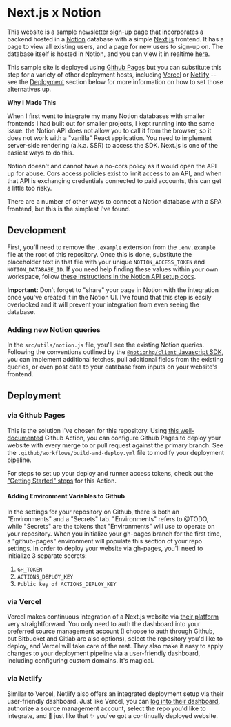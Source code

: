 # Next.js x Notion

This website is a sample newsletter sign-up page that incorporates a backend hosted in a [Notion](https://notion.so) database with a simple [Next.js](https://nextjs.org) frontend. It has a page to view all existing users, and a page for new users to sign-up on. The database itself is hosted in Notion, and you can view it in realtime [here](https://www.notion.so/notiondenver/2b41ff18697742c094696d0dda317a23?v=0ed93d3d67eb4de0a4410466fd5ef9eb).

This sample site is deployed using [Github Pages](https://pages.github.com) but you can substitute this step for a variety of other deployment hosts, including [Vercel](https://vercel.com/dashboard) or [Netlify](https://www.netlify.com) -- see the [Deployment](#deployment) section below for more information on how to set those alternatives up.

**Why I Made This**

When I first went to integrate my many Notion databases with smaller frontends I had built out for smaller projects, I kept running into the same issue: the Notion API does not allow you to call it from the browser, so it does not work with a "vanilla" React application. You need to implement server-side rendering (a.k.a. SSR) to access the SDK. Next.js is one of the easiest ways to do this.

Notion doesn't and cannot have a no-cors policy as it would open the API up for abuse. Cors access policies exist to limit access to an API, and when that API is exchanging credentials connected to paid accounts, this can get a little too risky.

There are a number of other ways to connect a Notion database with a SPA frontend, but this is the simplest I've found.

## Development

First, you'll need to remove the `.example` extension from the `.env.example` file at the root of this repository. Once this is done, substitute the placeholder text in that file with your unique `NOTION_ACCESS_TOKEN` and `NOTION_DATABASE_ID`. If you need help finding these values within your own workspace, follow [these instructions in the Notion API setup docs](https://developers.notion.com/docs/getting-started).

**Important:** Don't forget to "share" your page in Notion with the integration once you've created it in the Notion UI. I've found that this step is easily overlooked and it will prevent your integration from even seeing the database.

### Adding new Notion queries

In the `src/utils/notion.js` file, you'll see the existing Notion queries. Following the conventions outlined by the [`@notionhq/client` Javascript SDK](https://www.npmjs.com/package/@notionhq/client), you can implement additional fetches, pull additional fields from the existing queries, or even post data to your database from inputs on your website's frontend.

## Deployment

### via Github Pages

This is the solution I've chosen for this repository. Using [this well-documented](https://github.com/peaceiris/actions-gh-pages) Github Action, you can configure Github Pages to deploy your website with every merge to or pull request against the primary branch. See the `.github/workflows/build-and-deploy.yml` file to modify your deployment pipeline.

For steps to set up your deploy and runner access tokens, check out the ["Getting Started" steps](https://github.com/peaceiris/actions-gh-pages#getting-started) for this Action.

#### Adding Environment Variables to Github

In the settings for your repository on Github, there is both an "Environments" and a "Secrets" tab. "Environments" refers to @TODO, while "Secrets" are the tokens that "Environments" will use to operate on your repository. When you initialize your gh-pages branch for the first time, a "github-pages" environment will populate this section of your repo settings. In order to deploy your website via gh-pages, you'll need to initialize 3 separate secrets:

1. `GH_TOKEN`
2. `ACTIONS_DEPLOY_KEY`
3. `Public key of ACTIONS_DEPLOY_KEY`

### via Vercel

Vercel makes continuous integration of a Next.js website via [their platform](https://vercel.com/dashboard) very straightforward. You only need to auth the dashboard into your preferred source management account (I choose to auth through Github, but Bitbucket and Gitlab are also options), select the repository you'd like to deploy, and Vercel will take care of the rest. They also make it easy to apply changes to your deployment pipeline via a user-friendly dashboard, including configuring custom domains. It's magical.

### via Netlify

Similar to Vercel, Netlify also offers an integrated deployment setup via their user-friendly dashboard. Just like Vercel, you can [log into their dashboard](https://app.netlify.com), authorize a source management account, select the repo you'd like to integrate, and 🌈 just like that ✨ you've got a continually deployed website.
